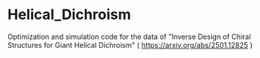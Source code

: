 # Helical_Dichroism
Optimization and simulation code for the data of "Inverse Design of Chiral Structures for Giant Helical Dichroism" ( https://arxiv.org/abs/2501.12825 )
